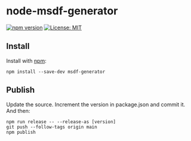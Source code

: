# node-msdf-generator
[![npm version](https://badge.fury.io/js/msdf-generator.svg)](https://badge.fury.io/js/msdf-generator)
[![License: MIT](https://img.shields.io/badge/License-MIT-yellow.svg)](https://opensource.org/licenses/MIT)

## Install

Install with [npm](https://www.npmjs.com/):

    npm install --save-dev msdf-generator


## Publish

Update the source.
Increment the version in package.json and commit it.
And then:

    npm run release -- --release-as [version]
    git push --follow-tags origin main
    npm publish